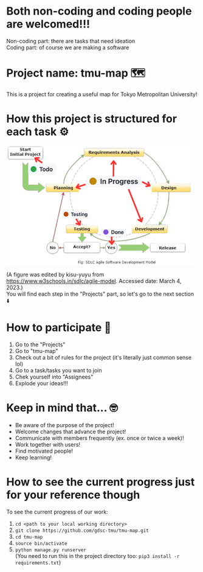 # Both non-coding and coding people are welcomed!!!
Non-coding part: there are tasks that need ideation<br>
Coding part: of course we are making a software
# Project name: tmu-map :world_map:
This is a project for creating a useful map for Tokyo Metropolitan University!
# How this project is structured for each task :gear:
![A scheme of this project](/agile_dev_scheme.png)

(A figure was edited by kisu-yuyu from <https://www.w3schools.in/sdlc/agile-model>. Accessed date: March 4, 2023.)<br>
You will find each step in the "Projects" part, so let's go to the next section :arrow_down:
# How to participate :raised_hands:
1. Go to the "Projects"
2. Go to "tmu-map"
3. Check out a bit of rules for the project (it's literally just common sense lol)
4. Go to a task/tasks you want to join
5. Chek yourself into "Assignees"
6. Explode your ideas!!!
# Keep in mind that... :nerd_face:
- Be aware of the purpose of the project!
- Welcome changes that advance the project!
- Communicate with members frequently (ex. once or twice a week)!
- Work together with users!
- Find motivated people!
- Keep learning!
# How to see the current progress just for your reference though
To see the current progress of our work:

1. ```cd <path to your local working directory>```<br>
2. ```git clone https://github.com/gdsc-tmu/tmu-map.git```<br>
3. ```cd tmu-map```<br>
4. ```source bin/activate```<br>
5. ```python manage.py runserver```<br>
(You need to run this in the project directory too: ```pip3 install -r requirements.txt```)
